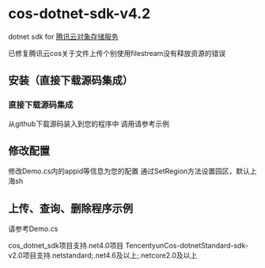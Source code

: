 # cos-dotnet-sdk-v4.2
dotnet sdk for [腾讯云对象存储服务](http://wiki.qcloud.com/wiki/COS%E4%BA%A7%E5%93%81%E4%BB%8B%E7%BB%8D)

已修复腾讯云cos关于文件上传个别使用filestream没有释放资源的错误
## 安装（直接下载源码集成）

### 直接下载源码集成
从github下载源码装入到您的程序中
调用请参考示例

## 修改配置
修改Demo.cs内的appid等信息为您的配置
通过SetRegion方法设置园区，默认上海sh

## 上传、查询、删除程序示例
请参考Demo.cs


cos_dotnet_sdk项目支持.net4.0项目
TencentyunCos-dotnetStandard-sdk-v2.0项目支持.netstandard;.net4.6及以上;.netcore2.0及以上
